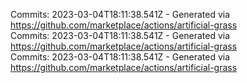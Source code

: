 Commits: 2023-03-04T18:11:38.541Z - Generated via https://github.com/marketplace/actions/artificial-grass
<br>
Commits: 2023-03-04T18:11:38.541Z - Generated via https://github.com/marketplace/actions/artificial-grass
<br>
Commits: 2023-03-04T18:11:38.541Z - Generated via https://github.com/marketplace/actions/artificial-grass
<br>
